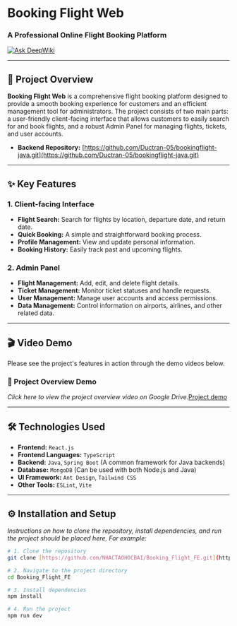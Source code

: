 # Booking Flight Web
### A Professional Online Flight Booking Platform

[![Ask DeepWiki](https://deepwiki.com/badge.svg)](https://deepwiki.com/NHACTAOHOCBAI/Booking_Flight_FE)

---

## 🚀 Project Overview

**Booking Flight Web** is a comprehensive flight booking platform designed to provide a smooth booking experience for customers and an efficient management tool for administrators. The project consists of two main parts: a user-friendly client-facing interface that allows customers to easily search for and book flights, and a robust Admin Panel for managing flights, tickets, and user accounts.

* **Backend Repository:** [https://github.com/Ductran-05/bookingflight-java.git](https://github.com/Ductran-05/bookingflight-java.git)

---

## ✨ Key Features

### 1. Client-facing Interface
* **Flight Search:** Search for flights by location, departure date, and return date.
* **Quick Booking:** A simple and straightforward booking process.
* **Profile Management:** View and update personal information.
* **Booking History:** Easily track past and upcoming flights.

### 2. Admin Panel
* **Flight Management:** Add, edit, and delete flight details.
* **Ticket Management:** Monitor ticket statuses and handle requests.
* **User Management:** Manage user accounts and access permissions.
* **Data Management:** Control information on airports, airlines, and other related data.

---

## 🎬 Video Demo

Please see the project's features in action through the demo videos below.

### 🎥 Project Overview Demo


*Click here to view the project overview video on Google Drive.*[Project demo](https://drive.google.com/drive/folders/1nUoDji1EEHVjO7A3h0OSh0gq6ROaDO6S?usp=drive_link)

---

## 🛠️ Technologies Used

* **Frontend:** `React.js`
* **Frontend Languages:** `TypeScript`
* **Backend:** `Java`, `Spring Boot` (A common framework for Java backends)
* **Database:** `MongoDB` (Can be used with both Node.js and Java)
* **UI Framework:** `Ant Design`, `Tailwind CSS`
* **Other Tools:** `ESLint`, `Vite`

---

## ⚙️ Installation and Setup

*Instructions on how to clone the repository, install dependencies, and run the project should be placed here. For example:*
```bash
# 1. Clone the repository
git clone [https://github.com/NHACTAOHOCBAI/Booking_Flight_FE.git](https://github.com/NHACTAOHOCBAI/Booking_Flight_FE.git)

# 2. Navigate to the project directory
cd Booking_Flight_FE

# 3. Install dependencies
npm install

# 4. Run the project
npm run dev
